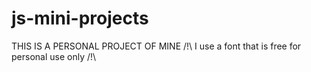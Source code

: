 # js-mini-projects
THIS IS A PERSONAL PROJECT OF MINE
/!\ I use a font that is free for personal use only /!\
